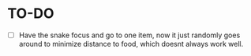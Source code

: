 TO-DO
=====

- [ ] Have the snake focus and go to one item, now it just randomly goes around to minimize distance to food, which doesnt always work well.